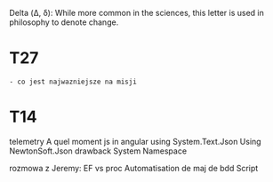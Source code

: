 Delta (Δ, δ): While more common in the sciences, this letter is used in philosophy to denote change.

# T27 
    - co jest najwazniejsze na misji

#   T14
telemetry
A quel moment js in angular 
using System.Text.Json
Using NewtonSoft.Json
drawback
System Namespace

rozmowa z Jeremy:
EF vs proc
Automatisation de maj de bdd
Script
